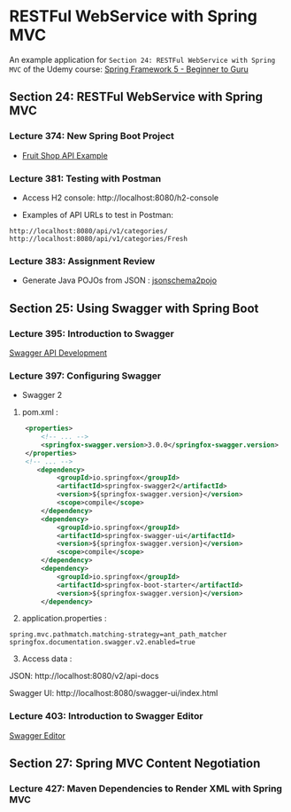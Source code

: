 [//]: # ([![CircleCI]&#40;https://dl.circleci.com/status-badge/img/gh/zakdim/spring5-mvc-rest/tree/master.svg?style=svg&#41;]&#40;https://dl.circleci.com/status-badge/redirect/gh/zakdim/spring5-mvc-rest/tree/master&#41;)

# RESTFul WebService with Spring MVC

An example application for `Section 24: RESTFul WebService with Spring MVC` of the Udemy course:
[Spring Framework 5 - Beginner to Guru](https://www.udemy.com/course/spring-framework-5-beginner-to-guru/)

## Section 24: RESTFul WebService with Spring MVC

### Lecture 374: New Spring Boot Project

* [Fruit Shop API Example](https://api.predic8.de/shop/docs)

### Lecture 381: Testing with Postman

* Access H2 console: http://localhost:8080/h2-console

* Examples of API URLs to test in Postman:

```
http://localhost:8080/api/v1/categories/
http://localhost:8080/api/v1/categories/Fresh
```

### Lecture 383: Assignment Review

* Generate Java POJOs from JSON : [jsonschema2pojo](https://www.jsonschema2pojo.org/)

## Section 25: Using Swagger with Spring Boot

### Lecture 395: Introduction to Swagger

[Swagger API Development](https://swagger.io/)

### Lecture 397: Configuring Swagger

* Swagger 2

1. pom.xml :

```xml
    <properties>
        <!-- ... -->
        <springfox-swagger.version>3.0.0</springfox-swagger.version>
    </properties>
    <!-- ... -->
       <dependency>
            <groupId>io.springfox</groupId>
            <artifactId>springfox-swagger2</artifactId>
            <version>${springfox-swagger.version}</version>
            <scope>compile</scope>
        </dependency>
        <dependency>
            <groupId>io.springfox</groupId>
            <artifactId>springfox-swagger-ui</artifactId>
            <version>${springfox-swagger.version}</version>
            <scope>compile</scope>
        </dependency>
        <dependency>
            <groupId>io.springfox</groupId>
            <artifactId>springfox-boot-starter</artifactId>
            <version>${springfox-swagger.version}</version>
        </dependency>
```

2. application.properties :

```properties
spring.mvc.pathmatch.matching-strategy=ant_path_matcher
springfox.documentation.swagger.v2.enabled=true

```

3. Access data :

JSON: http://localhost:8080/v2/api-docs

Swagger UI: http://localhost:8080/swagger-ui/index.html

### Lecture 403: Introduction to Swagger Editor

[Swagger Editor](https://swagger.io/tools/swagger-editor/)

## Section 27: Spring MVC Content Negotiation

### Lecture 427: Maven Dependencies to Render XML with Spring MVC

